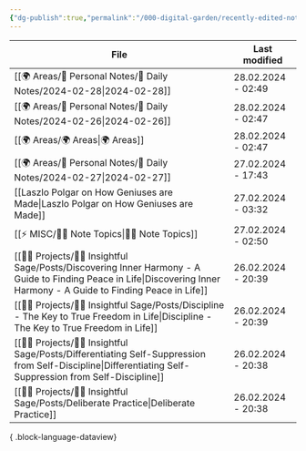 ```yaml
---
{"dg-publish":true,"permalink":"/000-digital-garden/recently-edited-notes/","dgPassFrontmatter":true,"noteIcon":"3","created":"2023-12-14T09:05:52.599+05:30","updated":"2023-12-14T09:12:44.868+05:30"}
---
```


| File                                                                                                                                                                       | Last modified      |
| -------------------------------------------------------------------------------------------------------------------------------------------------------------------------- | ------------------ |
| [[🌍 Areas/📧 Personal Notes/📓 Daily Notes/2024-02-28\|2024-02-28]]                                                                                                    | 28.02.2024 - 02:49 |
| [[🌍 Areas/📧 Personal Notes/📓 Daily Notes/2024-02-26\|2024-02-26]]                                                                                                    | 28.02.2024 - 02:47 |
| [[🌍 Areas/🌍 Areas\|🌍 Areas]]                                                                                                                                         | 28.02.2024 - 02:47 |
| [[🌍 Areas/📧 Personal Notes/📓 Daily Notes/2024-02-27\|2024-02-27]]                                                                                                    | 27.02.2024 - 17:43 |
| [[Laszlo Polgar on How Geniuses are Made\|Laszlo Polgar on How Geniuses are Made]]                                                                                      | 27.02.2024 - 03:32 |
| [[⚡ MISC/✍🏻 Note Topics\|✍🏻 Note Topics]]                                                                                                                             | 27.02.2024 - 02:50 |
| [[👷🏻 Projects/🧓🏻 Insightful Sage/Posts/Discovering Inner Harmony - A Guide to Finding Peace in Life\|Discovering Inner Harmony - A Guide to Finding Peace in Life]] | 26.02.2024 - 20:39 |
| [[👷🏻 Projects/🧓🏻 Insightful Sage/Posts/Discipline - The Key to True Freedom in Life\|Discipline - The Key to True Freedom in Life]]                                 | 26.02.2024 - 20:39 |
| [[👷🏻 Projects/🧓🏻 Insightful Sage/Posts/Differentiating Self-Suppression from Self-Discipline\|Differentiating Self-Suppression from Self-Discipline]]               | 26.02.2024 - 20:38 |
| [[👷🏻 Projects/🧓🏻 Insightful Sage/Posts/Deliberate Practice\|Deliberate Practice]]                                                                                   | 26.02.2024 - 20:38 |

{ .block-language-dataview}